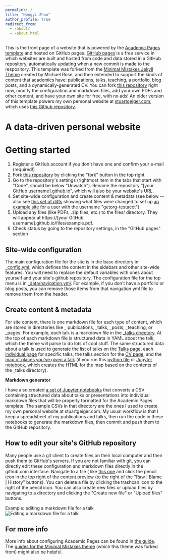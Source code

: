 ```yaml
---
permalink: /
title: "Hongyi Zhou"
author_profile: true
redirect_from:
  - /about/
  - /about.html
---
```


This is the front page of a website that is powered by
the [Academic Pages template](https://github.com/academicpages/academicpages.github.io) and hosted on GitHub
pages. [GitHub pages](https://pages.github.com) is a free service in which websites are built and hosted from code and
data stored in a GitHub repository, automatically updating when a new commit is made to the respository. This template
was forked from the [Minimal Mistakes Jekyll Theme](https://mmistakes.github.io/minimal-mistakes/) created by Michael
Rose, and then extended to support the kinds of content that academics have: publications, talks, teaching, a portfolio,
blog posts, and a dynamically-generated CV. You can
fork [this repository](https://github.com/academicpages/academicpages.github.io) right now, modify the configuration and
markdown files, add your own PDFs and other content, and have your own site for free, with no ads! An older version of
this template powers my own personal website at [stuartgeiger.com](http://stuartgeiger.com), which
uses [this Github repository](https://github.com/staeiou/staeiou.github.io).

A data-driven personal website
======

Getting started
======

1. Register a GitHub account if you don't have one and confirm your e-mail (required!)
1. Fork [this repository](https://github.com/academicpages/academicpages.github.io) by clicking the "fork" button in the
   top right.
1. Go to the repository's settings (rightmost item in the tabs that start with "Code", should be below "Unwatch").
   Rename the repository "[your GitHub username].github.io", which will also be your website's URL.
1. Set site-wide configuration and create content & metadata (see below -- also
   see [this set of diffs](http://archive.is/3TPas) showing what files were changed to set
   up [an example site](https://getorg-testacct.github.io) for a user with the username "getorg-testacct")
1. Upload any files (like PDFs, .zip files, etc.) to the files/ directory. They will appear at
   https://[your GitHub username].github.io/files/example.pdf.
1. Check status by going to the repository settings, in the "GitHub pages" section

Site-wide configuration
------
The main configuration file for the site is in the base directory
in [_config.yml](https://github.com/academicpages/academicpages.github.io/blob/master/_config.yml), which defines the
content in the sidebars and other site-wide features. You will need to replace the default variables with ones about
yourself and your site's github repository. The configuration file for the top menu is
in [_data/navigation.yml](https://github.com/academicpages/academicpages.github.io/blob/master/_data/navigation.yml).
For example, if you don't have a portfolio or blog posts, you can remove those items from that navigation.yml file to
remove them from the header.

Create content & metadata
------
For site content, there is one markdown file for each type of content, which are stored in directories like _
publications, _talks, _posts, _teaching, or _pages. For example, each talk is a markdown file in
the [_talks directory](https://github.com/academicpages/academicpages.github.io/tree/master/_talks). At the top of each
markdown file is structured data in YAML about the talk, which the theme will parse to do lots of cool stuff. The same
structured data about a talk is used to generate the list of talks on
the [Talks page](https://academicpages.github.io/talks),
each [individual page](https://academicpages.github.io/talks/2012-03-01-talk-1) for specific talks, the talks section
for the [CV page](https://academicpages.github.io/cv), and
the [map of places you've given a talk](https://academicpages.github.io/talkmap.html) (if you run
this [python file](https://github.com/academicpages/academicpages.github.io/blob/master/talkmap.py)
or [Jupyter notebook](https://github.com/academicpages/academicpages.github.io/blob/master/talkmap.ipynb), which creates
the HTML for the map based on the contents of the _talks directory).

**Markdown generator**

I have also
created [a set of Jupyter notebooks](https://github.com/academicpages/academicpages.github.io/tree/master/markdown_generator
) that converts a CSV containing structured data about talks or presentations into individual markdown files that will
be properly formatted for the Academic Pages template. The sample CSVs in that directory are the ones I used to create
my own personal website at stuartgeiger.com. My usual workflow is that I keep a spreadsheet of my publications and
talks, then run the code in these notebooks to generate the markdown files, then commit and push them to the GitHub
repository.

How to edit your site's GitHub repository
------
Many people use a git client to create files on their local computer and then push them to GitHub's servers. If you are
not familiar with git, you can directly edit these configuration and markdown files directly in the github.com
interface. Navigate to a file (
like [this one](https://github.com/academicpages/academicpages.github.io/blob/master/_talks/2012-03-01-talk-1.md) and
click the pencil icon in the top right of the content preview (to the right of the "Raw | Blame | History" buttons). You
can delete a file by clicking the trashcan icon to the right of the pencil icon. You can also create new files or upload
files by navigating to a directory and clicking the "Create new file" or "Upload files" buttons.

Example: editing a markdown file for a talk
![Editing a markdown file for a talk](/images/editing-talk.png)

For more info
------
More info about configuring Academic Pages can be found in [the guide](https://academicpages.github.io/markdown/).
The [guides for the Minimal Mistakes theme](https://mmistakes.github.io/minimal-mistakes/docs/configuration/) (which
this theme was forked from) might also be helpful.
